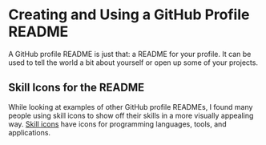 # Creating and Using a GitHub Profile README

A GitHub profile README is just that: a README for your profile. 
It can be used to tell the world a bit about yourself or open up
some of your projects. 

## Skill Icons for the README

While looking at examples of other GitHub profile READMEs, I found 
many people using skill icons to show off their skills in a more 
visually appealing way. [Skill icons](https://github.com/tandpfun/skill-icons)
have icons for programming languages, tools, and applications. 